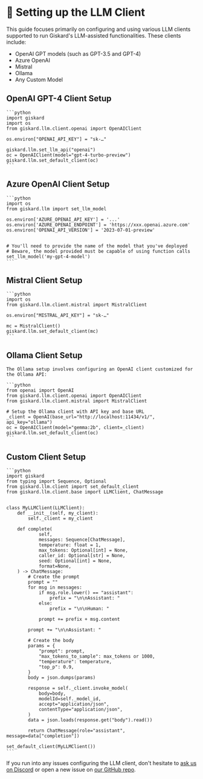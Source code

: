 # 🤖 Setting up the LLM Client

This guide focuses primarily on configuring and using various LLM clients supported to run Giskard's LLM-assisted functionalities. These clients include:
- OpenAI GPT models (such as GPT-3.5 and GPT-4)
- Azure OpenAI
- Mistral
- Ollama
- Any Custom Model

## OpenAI GPT-4 Client Setup
    ```python
    import giskard
    import os
    from giskard.llm.client.openai import OpenAIClient

    os.environ["OPENAI_API_KEY"] = "sk-…"

    giskard.llm.set_llm_api("openai")
    oc = OpenAIClient(model="gpt-4-turbo-preview")
    giskard.llm.set_default_client(oc)
    ```

## Azure OpenAI Client Setup
    ```python
    import os
    from giskard.llm import set_llm_model

    os.environ['AZURE_OPENAI_API_KEY'] = '...'
    os.environ['AZURE_OPENAI_ENDPOINT'] = 'https://xxx.openai.azure.com'
    os.environ['OPENAI_API_VERSION'] = '2023-07-01-preview'


    # You'll need to provide the name of the model that you've deployed
    # Beware, the model provided must be capable of using function calls
    set_llm_model('my-gpt-4-model')
    ```

## Mistral Client Setup
    ```python
    import os
    from giskard.llm.client.mistral import MistralClient

    os.environ["MISTRAL_API_KEY"] = "sk-…"

    mc = MistralClient()
    giskard.llm.set_default_client(mc)
    ```

## Ollama Client Setup
    The Ollama setup involves configuring an OpenAI client customized for the Ollama API:

    ```python
    from openai import OpenAI
    from giskard.llm.client.openai import OpenAIClient
    from giskard.llm.client.mistral import MistralClient

    # Setup the Ollama client with API key and base URL
    _client = OpenAI(base_url="http://localhost:11434/v1/", api_key="ollama")
    oc = OpenAIClient(model="gemma:2b", client=_client)
    giskard.llm.set_default_client(oc)
    ```

## Custom Client Setup
    ```python
    import giskard
    from typing import Sequence, Optional
    from giskard.llm.client import set_default_client
    from giskard.llm.client.base import LLMClient, ChatMessage


    class MyLLMClient(LLMClient):
        def __init__(self, my_client):
            self._client = my_client

        def complete(
                self,
                messages: Sequence[ChatMessage],
                temperature: float = 1,
                max_tokens: Optional[int] = None,
                caller_id: Optional[str] = None,
                seed: Optional[int] = None,
                format=None,
        ) -> ChatMessage:
            # Create the prompt
            prompt = ""
            for msg in messages:
                if msg.role.lower() == "assistant":
                    prefix = "\n\nAssistant: "
                else:
                    prefix = "\n\nHuman: "

                prompt += prefix + msg.content

            prompt += "\n\nAssistant: "

            # Create the body
            params = {
                "prompt": prompt,
                "max_tokens_to_sample": max_tokens or 1000,
                "temperature": temperature,
                "top_p": 0.9,
            }
            body = json.dumps(params)

            response = self._client.invoke_model(
                body=body,
                modelId=self._model_id,
                accept="application/json",
                contentType="application/json",
            )
            data = json.loads(response.get("body").read())

            return ChatMessage(role="assistant", message=data["completion"])

    set_default_client(MyLLMClient())
    ```

If you run into any issues configuring the LLM client, don't hesitate to [ask us on Discord](https://discord.com/invite/ABvfpbu69R) or open a new issue on [our GitHub repo](https://github.com/Giskard-AI/giskard).
